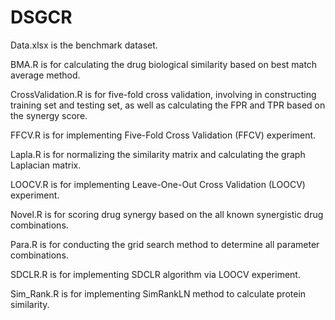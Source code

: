 # DSGCR

Data.xlsx is the benchmark dataset.

BMA.R is for calculating the drug biological similarity based on best match average method.

CrossValidation.R is for five-fold cross validation, involving in constructing training set and testing set, as well as calculating the FPR and TPR based on the synergy score.

FFCV.R is for implementing Five-Fold Cross Validation (FFCV) experiment.

Lapla.R is for normalizing the similarity matrix and calculating the graph Laplacian matrix.

LOOCV.R is for implementing Leave-One-Out Cross Validation (LOOCV) experiment.

Novel.R is for scoring drug synergy based on the all known synergistic drug combinations.

Para.R is for conducting the grid search method to determine all parameter combinations.

SDCLR.R is for implementing SDCLR algorithm via LOOCV experiment.

Sim_Rank.R is for implementing SimRankLN method to calculate protein similarity.
